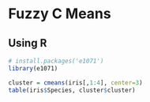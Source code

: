# Fuzzy C Means

## Using R

```R
# install.packages('e1071')
library(e1071)

cluster = cmeans(iris[,1:4], center=3)
table(iris$Species, cluster$cluster)
```
